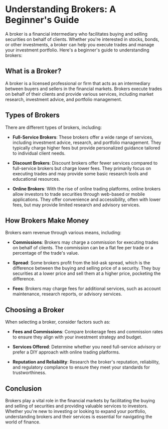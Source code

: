 # Understanding Brokers: A Beginner's Guide

A broker is a financial intermediary who facilitates buying and selling securities on behalf of clients. Whether you're interested in stocks, bonds, or other investments, a broker can help you execute trades and manage your investment portfolio. Here's a beginner's guide to understanding brokers:

## What is a Broker?

A broker is a licensed professional or firm that acts as an intermediary between buyers and sellers in the financial markets. Brokers execute trades on behalf of their clients and provide various services, including market research, investment advice, and portfolio management.

## Types of Brokers

There are different types of brokers, including:

- **Full-Service Brokers**: These brokers offer a wide range of services, including investment advice, research, and portfolio management. They typically charge higher fees but provide personalized guidance tailored to individual client needs.

- **Discount Brokers**: Discount brokers offer fewer services compared to full-service brokers but charge lower fees. They primarily focus on executing trades and may provide some basic research tools and educational resources.

- **Online Brokers**: With the rise of online trading platforms, online brokers allow investors to trade securities through web-based or mobile applications. They offer convenience and accessibility, often with lower fees, but may provide limited research and advisory services.

## How Brokers Make Money

Brokers earn revenue through various means, including:

- **Commissions**: Brokers may charge a commission for executing trades on behalf of clients. The commission can be a flat fee per trade or a percentage of the trade's value.

- **Spread**: Some brokers profit from the bid-ask spread, which is the difference between the buying and selling price of a security. They buy securities at a lower price and sell them at a higher price, pocketing the difference.

- **Fees**: Brokers may charge fees for additional services, such as account maintenance, research reports, or advisory services.

## Choosing a Broker

When selecting a broker, consider factors such as:

- **Fees and Commissions**: Compare brokerage fees and commission rates to ensure they align with your investment strategy and budget.

- **Services Offered**: Determine whether you need full-service advisory or prefer a DIY approach with online trading platforms.

- **Reputation and Reliability**: Research the broker's reputation, reliability, and regulatory compliance to ensure they meet your standards for trustworthiness.

## Conclusion

Brokers play a vital role in the financial markets by facilitating the buying and selling of securities and providing valuable services to investors. Whether you're new to investing or looking to expand your portfolio, understanding brokers and their services is essential for navigating the world of finance.
